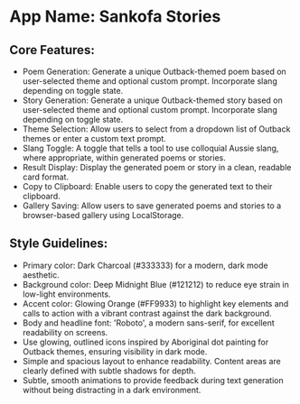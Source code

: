# **App Name**: Sankofa Stories

## Core Features:

- Poem Generation: Generate a unique Outback-themed poem based on user-selected theme and optional custom prompt. Incorporate slang depending on toggle state.
- Story Generation: Generate a unique Outback-themed story based on user-selected theme and optional custom prompt. Incorporate slang depending on toggle state.
- Theme Selection: Allow users to select from a dropdown list of Outback themes or enter a custom text prompt.
- Slang Toggle: A toggle that tells a tool to use colloquial Aussie slang, where appropriate, within generated poems or stories.
- Result Display: Display the generated poem or story in a clean, readable card format.
- Copy to Clipboard: Enable users to copy the generated text to their clipboard.
- Gallery Saving: Allow users to save generated poems and stories to a browser-based gallery using LocalStorage.

## Style Guidelines:

- Primary color: Dark Charcoal (#333333) for a modern, dark mode aesthetic.
- Background color: Deep Midnight Blue (#121212) to reduce eye strain in low-light environments.
- Accent color: Glowing Orange (#FF9933) to highlight key elements and calls to action with a vibrant contrast against the dark background.
- Body and headline font: 'Roboto', a modern sans-serif, for excellent readability on screens.
- Use glowing, outlined icons inspired by Aboriginal dot painting for Outback themes, ensuring visibility in dark mode.
- Simple and spacious layout to enhance readability. Content areas are clearly defined with subtle shadows for depth.
- Subtle, smooth animations to provide feedback during text generation without being distracting in a dark environment.